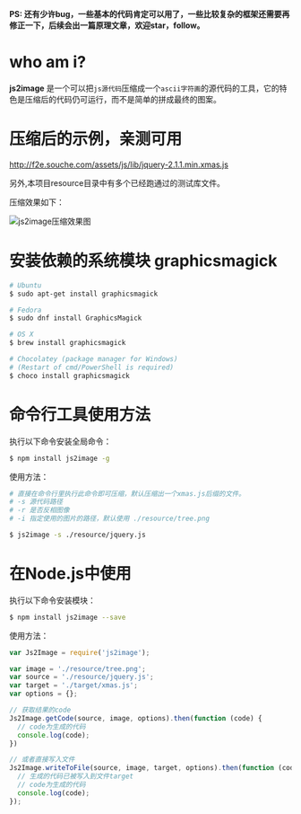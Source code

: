 **PS: 还有少许bug，一些基本的代码肯定可以用了，一些比较复杂的框架还需要再修正一下，后续会出一篇原理文章，欢迎star，follow。**

# who am i?

**js2image** 是一个可以把`js源代码`压缩成一个`ascii字符画`的源代码的工具，它的特色是压缩后的代码仍可运行，而不是简单的拼成最终的图案。

# 压缩后的示例，亲测可用

http://f2e.souche.com/assets/js/lib/jquery-2.1.1.min.xmas.js

另外,本项目resource目录中有多个已经跑通过的测试库文件。

压缩效果如下：

![js2image压缩效果图](http://7o52oq.com2.z0.glb.qiniucdn.com/Slice%201.png)


# 安装依赖的系统模块 graphicsmagick

```bash
# Ubuntu
$ sudo apt-get install graphicsmagick

# Fedora
$ sudo dnf install GraphicsMagick

# OS X
$ brew install graphicsmagick

# Chocolatey (package manager for Windows)
# (Restart of cmd/PowerShell is required)
$ choco install graphicsmagick
```

# 命令行工具使用方法

执行以下命令安装全局命令：

```bash
$ npm install js2image -g
```

使用方法：

```bash
# 直接在命令行里执行此命令即可压缩，默认压缩出一个xmas.js后缀的文件。
# -s 源代码路径
# -r 是否反相图像
# -i 指定使用的图片的路径，默认使用 ./resource/tree.png

$ js2image -s ./resource/jquery.js
```

# 在Node.js中使用

执行以下命令安装模块：

```bash
$ npm install js2image --save
```

使用方法：

```javascript
var Js2Image = require('js2image');

var image = './resource/tree.png';
var source = './resource/jquery.js';
var target = './target/xmas.js';
var options = {};

// 获取结果的code
Js2Image.getCode(source, image, options).then(function (code) {
  // code为生成的代码
  console.log(code);
})

// 或者直接写入文件
Js2Image.writeToFile(source, image, target, options).then(function (code) {
  // 生成的代码已被写入到文件target
  // code为生成的代码
  console.log(code);
});
```

